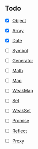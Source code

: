 ## Todo
- [x] [Object](https://developer.mozilla.org/zh-CN/docs/Web/JavaScript/Reference/Global_Objects/Object)
- [x] [Array](https://developer.mozilla.org/zh-CN/docs/Web/JavaScript/Reference/Global_Objects/Array)
- [x] [Date](https://developer.mozilla.org/zh-CN/docs/Web/JavaScript/Reference/Global_Objects/Date)
- [ ] [Symbol](https://developer.mozilla.org/zh-CN/docs/Web/JavaScript/Reference/Global_Objects/Symbol)
- [ ] [Generator](https://developer.mozilla.org/zh-CN/docs/Web/JavaScript/Reference/Global_Objects/Generator)
- [ ] [Math](https://developer.mozilla.org/zh-CN/docs/Web/JavaScript/Reference/Global_Objects/Math)
- [ ] [Map](https://developer.mozilla.org/zh-CN/docs/Web/JavaScript/Reference/Global_Objects/Map)
- [ ] [WeakMap](https://developer.mozilla.org/zh-CN/docs/Web/JavaScript/Reference/Global_Objects/WeakMap)
- [ ] [Set](https://developer.mozilla.org/zh-CN/docs/Web/JavaScript/Reference/Global_Objects/Set)
- [ ] [WeakSet](https://developer.mozilla.org/zh-CN/docs/Web/JavaScript/Reference/Global_Objects/WeakSet)
- [ ] [Promise](https://developer.mozilla.org/zh-CN/docs/Web/JavaScript/Reference/Global_Objects/Promise)
- [ ] [Reflect](https://developer.mozilla.org/zh-CN/docs/Web/JavaScript/Reference/Global_Objects/Reflect)
- [ ] [Proxy](https://developer.mozilla.org/zh-CN/docs/Web/JavaScript/Reference/Global_Objects/Proxy)

